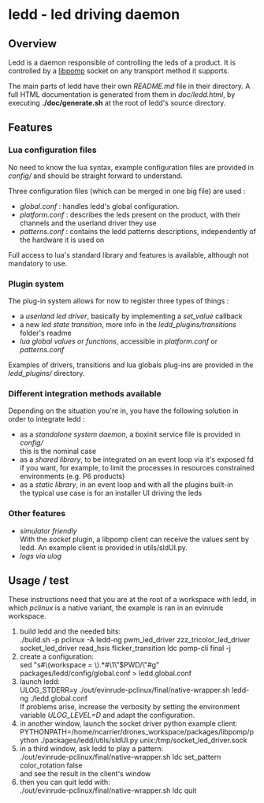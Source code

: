 # ledd - led driving daemon

## Overview

Ledd is a daemon responsible of controlling the leds of a product.
It is controlled by a [libpomp] socket on any transport method it supports.

The main parts of ledd have their own *README.md* file in their directory.
A full HTML documentation is generated from them in *doc/ledd.html*, by
executing **./doc/generate.sh** at the root of ledd's source directory.

<h2 id="toc_title"></h2>

<div id="toc"></div>

## Features

### Lua configuration files

No need to know the lua syntax, example configuration files are provided in
*config/* and should be straight forward to understand.

Three configuration files (which can be merged in one big file) are used :

* *global.conf* : handles ledd's global configuration.
* *platform.conf* : describes the leds present on the product, with their
   channels and the userland driver they use
* *patterns.conf* : contains the ledd patterns descriptions, independently of
   the hardware it is used on

Full access to lua's standard library and features is available, although not
mandatory to use.

### Plugin system

The plug-in system allows for now to register three types of things :

 * a *userland led driver*, basically by implementing a *set\_value* callback
 * a new *led state transition*, more info in the *ledd\_plugins/transitions*
folder's readme
 * *lua global values or functions*, accessible in *platform.conf* or
*patterns.conf*

Examples of drivers, transitions and lua globals plug-ins are provided in the
*ledd\_plugins/* directory.

### Different integration methods available

Depending on the situation you're in, you have the following solution in order
to integrate ledd :

* as a *standalone system daemon*, a boxinit service file is provided in
*config/*  
    this is the nominal case
* as a *shared library*, to be integrated on an event loop via it's exposed fd  
    if you want, for example, to limit the processes in resources constrained
    environments (e.g. P6 products)
* as a *static library*, in an event loop and with all the plugins built-in  
    the typical use case is for an installer UI driving the leds

### Other features

* *simulator friendly*  
With the *socket* plugin, a libpomp client can receive the values sent by ledd.
An example client is provided in utils/sldUI.py.
* *logs via ulog*

## Usage / test

These instructions need that you are at the root of a workspace with ledd, in
which *pclinux* is a native variant, the example is ran in an evinrude
workspace.

1. build ledd and the needed bits:  
        ./build.sh -p pclinux -A ledd-ng pwm_led_driver zzz_tricolor_led_driver socket_led_driver read_hsis flicker_transition ldc pomp-cli final -j
2. create a configuration:  
        sed "s#\\(workspace = \\).*#\\1\\"$PWD/\\"#g" packages/ledd/config/global.conf  > ledd.global.conf
3. launch ledd:  
        ULOG_STDERR=y ./out/evinrude-pclinux/final/native-wrapper.sh ledd-ng ./ledd.global.conf  
If problems arise, increase the verbosity by setting the environment variable
*ULOG_LEVEL=D* and adapt the configuration.
4. in another window, launch the socket driver python example client:  
        PYTHONPATH=/home/ncarrier/drones_workspace/packages/libpomp/python ./packages/ledd/utils/sldUI.py unix:/tmp/socket_led_driver.sock
5. in a third window, ask ledd to play a pattern:  
        ./out/evinrude-pclinux/final/native-wrapper.sh ldc set_pattern color_rotation false  
and see the result in the client's window
6. then you can quit ledd with:  
        ./out/evinrude-pclinux/final/native-wrapper.sh ldc quit

[libpomp]: https://github.com/Parrot-Developers/libpomp

